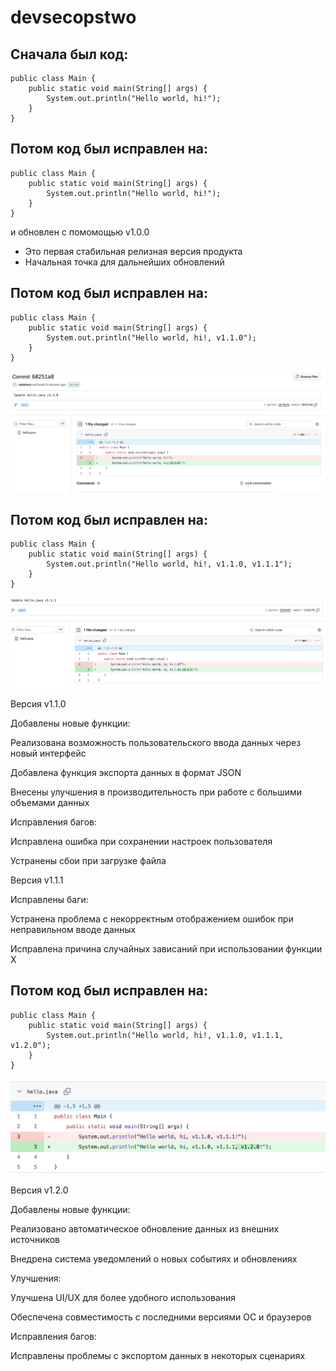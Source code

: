# devsecopstwo

## Сначала был код:

```
public class Main {
    public static void main(String[] args) {
        System.out.println("Hello world, hi!");
    }
}
```
## Потом код был исправлен на:
```
public class Main {
    public static void main(String[] args) {
        System.out.println("Hello world, hi!");
    }
}
```
и обновлен с помомощью v1.0.0

- Это первая стабильная релизная версия продукта
- Начальная точка для дальнейших обновлений

## Потом код был исправлен на:
```
public class Main {
    public static void main(String[] args) {
        System.out.println("Hello world, hi!, v1.1.0");
    }
}
```
![Скрин](https://github.com/natahary/devsecopstwo/blob/main/devv1.1.0.png)

## Потом код был исправлен на:
```
public class Main {
    public static void main(String[] args) {
        System.out.println("Hello world, hi!, v1.1.0, v1.1.1");
    }
}
```
![Скрин2](https://github.com/natahary/devsecopstwo/blob/main/devv1.1.1.png)

Версия v1.1.0

Добавлены новые функции:

Реализована возможность пользовательского ввода данных через новый интерфейс

Добавлена функция экспорта данных в формат JSON

Внесены улучшения в производительность при работе с большими объемами данных

Исправления багов:

Исправлена ошибка при сохранении настроек пользователя

Устранены сбои при загрузке файла

Версия v1.1.1

Исправлены баги:

Устранена проблема с некорректным отображением ошибок при неправильном вводе данных

Исправлена причина случайных зависаний при использовании функции X

## Потом код был исправлен на:
```
public class Main {
    public static void main(String[] args) {
        System.out.println("Hello world, hi!, v1.1.0, v1.1.1, v1.2.0");
    }
}
```
![Скрин3](https://github.com/natahary/devsecopstwo/blob/main/devv1.2.0.png)

Версия v1.2.0

Добавлены новые функции:

Реализовано автоматическое обновление данных из внешних источников

Внедрена система уведомлений о новых событиях и обновлениях

Улучшения:

Улучшена UI/UX для более удобного использования

Обеспечена совместимость с последними версиями ОС и браузеров

Исправления багов:

Исправлены проблемы с экспортом данных в некоторых сценариях






